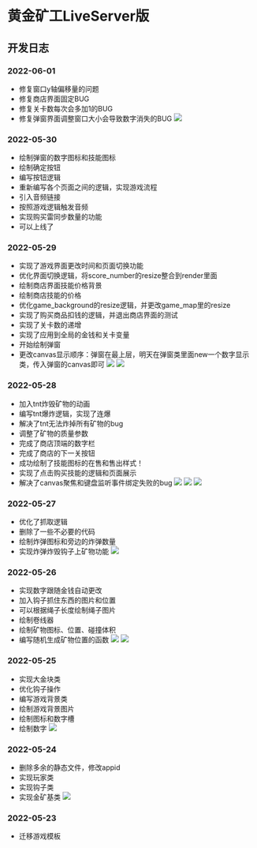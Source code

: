 # 黄金矿工LiveServer版

## 开发日志

### 2022-06-01

- 修复窗口y轴偏移量的问题
- 修复商店界面固定BUG
- 修复关卡数每次会多加1的BUG
- 修复弹窗界面调整窗口大小会导致数字消失的BUG
![](https://picgo-yangqing.oss-cn-hangzhou.aliyuncs.com/img/202206011053923.png)

### 2022-05-30

- 绘制弹窗的数字图标和技能图标
- 绘制确定按钮
- 编写按钮逻辑
- 重新编写各个页面之间的逻辑，实现游戏流程
- 引入音频链接
- 按照游戏逻辑触发音频
- 实现购买雷同步数量的功能
- 可以上线了

### 2022-05-29

- 实现了游戏界面更改时间和页面切换功能
- 优化界面切换逻辑，将score_number的resize整合到render里面
- 绘制商店界面技能价格背景
- 绘制商店技能的价格
- 优化game_background的resize逻辑，并更改game_map里的resize
- 实现了购买商品扣钱的逻辑，并退出商店界面的测试
- 实现了关卡数的递增
- 实现了应用到全局的金钱和关卡变量
- 开始绘制弹窗
- 更改canvas显示顺序：弹窗在最上层，明天在弹窗类里面new一个数字显示类，传入弹窗的canvas即可
![](https://picgo-yangqing.oss-cn-hangzhou.aliyuncs.com/img/202205292327751.png)
![](https://picgo-yangqing.oss-cn-hangzhou.aliyuncs.com/img/202205292328038.png)

### 2022-05-28

- 加入tnt炸毁矿物的动画
- 编写tnt爆炸逻辑，实现了连爆
- 解决了tnt无法炸掉所有矿物的bug
- 调整了矿物的质量参数
- 完成了商店顶端的数字栏
- 完成了商店的下一关按钮
- 成功绘制了技能图标的在售和售出样式！
- 实现了点击购买技能的逻辑和页面展示
- 解决了canvas聚焦和键盘监听事件绑定失败的bug
![](https://picgo-yangqing.oss-cn-hangzhou.aliyuncs.com/img/20220528215608.png)
![](https://picgo-yangqing.oss-cn-hangzhou.aliyuncs.com/img/20220528215443.png)
![](https://picgo-yangqing.oss-cn-hangzhou.aliyuncs.com/img/202205282157627.jpg)

### 2022-05-27

- 优化了抓取逻辑
- 删除了一些不必要的代码
- 绘制炸弹图标和旁边的炸弹数量
- 实现炸弹炸毁钩子上矿物功能
![](https://picgo-yangqing.oss-cn-hangzhou.aliyuncs.com/img/20220528102132.png)

### 2022-05-26

- 实现数字跟随金钱自动更改
- 加入钩子抓住东西的图片和位置
- 可以根据绳子长度绘制绳子图片
- 绘制卷线器
- 绘制矿物图标、位置、碰撞体积
- 编写随机生成矿物位置的函数
![](https://picgo-yangqing.oss-cn-hangzhou.aliyuncs.com/img/20220526224449.png)
![](https://picgo-yangqing.oss-cn-hangzhou.aliyuncs.com/img/202206022019131.jpg)

### 2022-05-25

- 实现大金块类
- 优化钩子操作
- 编写游戏背景类
- 绘制游戏背景图片
- 绘制图标和数字槽
- 绘制数字
![](https://picgo-yangqing.oss-cn-hangzhou.aliyuncs.com/img/20220526101304.png)

### 2022-05-24

- 删除多余的静态文件，修改appid
- 实现玩家类
- 实现钩子类
- 实现金矿基类
![](https://picgo-yangqing.oss-cn-hangzhou.aliyuncs.com/img/20220524203558.png)

### 2022-05-23

- 迁移游戏模板